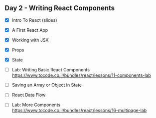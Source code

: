 ## Day 2 - Writing React Components

- [x] Intro To React (slides)

- [x] A First React App
- [x] Working with JSX
- [x] Props
- [x] State
- [ ] Lab: Writing Basic React Components
      https://www.tocode.co.il/bundles/react/lessons/11-components-lab

- [ ] Saving an Array or Object in State
- [ ] React Data Flow
- [ ] Lab: More Components
      https://www.tocode.co.il/bundles/react/lessons/16-multipage-lab



